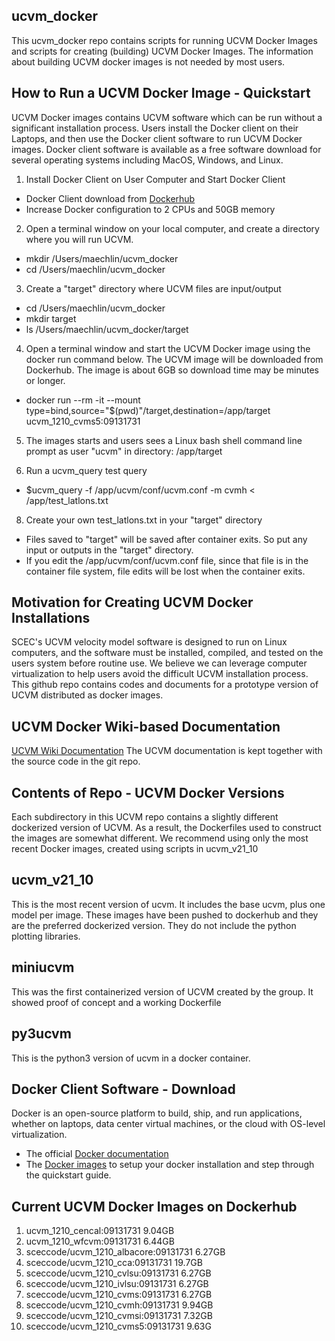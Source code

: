 ## ucvm_docker
This ucvm_docker repo contains scripts for running UCVM Docker Images and scripts for creating (building) UCVM Docker Images. The information about building UCVM docker images is not needed by most users.

## How to Run a UCVM Docker Image - Quickstart
UCVM Docker images contains UCVM software which can be run without a significant installation process. Users install the Docker client on their Laptops, and then use the Docker client software to run UCVM Docker images. Docker client software is available as a free software download for several operating systems including MacOS, Windows, and Linux.

1. Install Docker Client on User Computer and Start Docker Client
- Docker Client download from [Dockerhub](https://hub.docker.com)
- Increase Docker configuration to 2 CPUs and 50GB memory

2. Open a terminal window on your local computer, and create a directory where you will run UCVM.
- mkdir /Users/maechlin/ucvm_docker
- cd /Users/maechlin/ucvm_docker

3. Create a "target" directory where UCVM files are input/output
- cd /Users/maechlin/ucvm_docker
- mkdir target
- ls /Users/maechlin/ucvm_docker/target

4. Open a terminal window and start the UCVM Docker image using the docker run command below. The UCVM image will be downloaded from Dockerhub. The image is about 6GB so download time may be minutes or longer.
- docker run --rm -it --mount type=bind,source="$(pwd)"/target,destination=/app/target  ucvm_1210_cvms5:09131731

5. The images starts and users sees a Linux bash shell command line prompt as user "ucvm" in directory: /app/target
 
7. Run a ucvm_query test query
- $ucvm_query -f /app/ucvm/conf/ucvm.conf -m cvmh < /app/test_latlons.txt

8. Create your own test_latlons.txt in your "target" directory
- Files saved to "target" will be saved after container exits. So put any input or outputs in the "target" directory. 
- If you edit the /app/ucvm/conf/ucvm.conf file, since that file is in the container file system, file edits will be lost when the container exits.

## Motivation for Creating UCVM Docker Installations
SCEC's UCVM velocity model software is designed to run on Linux computers, and the software must be installed, compiled, and tested on the users system before routine use. We believe we can leverage computer virtualization to help users avoid the difficult UCVM installation process. This github repo contains codes and documents for a prototype version of UCVM distributed as docker images. 

## UCVM Docker Wiki-based Documentation
[UCVM Wiki Documentation](https://github.com/sceccode/ucvm_docker/wiki) The UCVM documentation is kept together with the source code in the git repo.

## Contents of Repo - UCVM Docker Versions
Each subdirectory in this UCVM repo contains a slightly different dockerized version of UCVM. As a result, the Dockerfiles used to construct the images are somewhat different. We recommend using only the most recent Docker images, created using scripts in ucvm_v21_10
## ucvm_v21_10
This is the most recent version of ucvm. It includes the base ucvm, plus one model per image. These images have been pushed to dockerhub and they are the preferred dockerized version. They do not include the python plotting libraries.
## miniucvm
This was the first containerized version of UCVM created by the group. It showed proof of concept and a working Dockerfile
## py3ucvm
This is the python3 version of ucvm in a docker container.

## Docker Client Software - Download
Docker is an open-source platform to build, ship, and run applications, whether on laptops, data center virtual machines, or the cloud with OS-level virtualization. 
- The official <a href="http://docs.docker.com">Docker documentation</a> 
- The <a href="https://docs.docker.com/engine/reference/commandline/images/">Docker images</a> to setup your docker installation and step through the quickstart guide.
  
## Current UCVM Docker Images on Dockerhub
1. ucvm_1210_cencal:09131731   9.04GB
2. ucvm_1210_wfcvm:09131731   6.44GB
3. sceccode/ucvm_1210_albacore:09131731   6.27GB
4. sceccode/ucvm_1210_cca:09131731   19.7GB
5. sceccode/ucvm_1210_cvlsu:09131731   6.27GB
6. sceccode/ucvm_1210_ivlsu:09131731   6.27GB
7. sceccode/ucvm_1210_cvms:09131731   6.27GB
8. sceccode/ucvm_1210_cvmh:09131731   9.94GB
9. sceccode/ucvm_1210_cvmsi:09131731   7.32GB
10. sceccode/ucvm_1210_cvms5:09131731   9.63G
